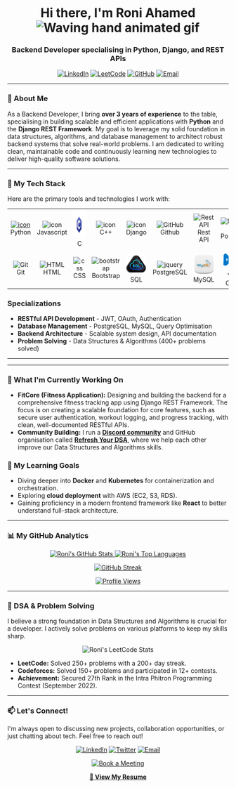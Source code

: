 
<div align="center">
  
  <h1>
    Hi there, I'm Roni Ahamed
    <img src="https://raw.githubusercontent.com/nixin72/nixin72/master/wave.gif" alt="Waving hand animated gif" width="45" height="45" />
  </h1>
  
  <h3>Backend Developer specialising in Python, Django, and REST APIs</h3>
  
  <p>
    <a href="https://www.linkedin.com/in/roniahamed/"><img alt="LinkedIn" src="https://img.shields.io/badge/LinkedIn-0A66C2?style=for-the-badge&logo=linkedin&logoColor=white"></a>
    <a href="https://leetcode.com/roniahamed/"><img alt="LeetCode" src="https://img.shields.io/badge/LeetCode-FFA116?style=for-the-badge&logo=leetcode&logoColor=black"></a>
    <a href="https://github.com/roniahamed"><img alt="GitHub" src="https://img.shields.io/badge/GitHub-181717?style=for-the-badge&logo=github&logoColor=white"></a>
    <a href="mailto:mdroniahamed56@gmail.com"><img alt="Email" src="https://img.shields.io/badge/Gmail-D14836?style=for-the-badge&logo=gmail&logoColor=white"></a>
  </p>

</div>

---

### 🤔 About Me
As a Backend Developer, I bring **over 3 years of experience** to the table, specialising in building scalable and efficient applications with **Python** and the **Django REST Framework**. My goal is to leverage my solid foundation in data structures, algorithms, and database management to architect robust backend systems that solve real-world problems. I am dedicated to writing clean, maintainable code and continuously learning new technologies to deliver high-quality software solutions.

---

### 🚀 My Tech Stack

Here are the primary tools and technologies I work with:
<table align="center">
  <tr>
    <td align="center" width="96">
      <a href="#macropower-tech">
        <img src="https://techstack-generator.vercel.app/python-icon.svg" alt="icon" width="65" height="65" />
      </a>
      <br>Python
    </td>
    <td align="center" width="96">
        <img src="https://techstack-generator.vercel.app/js-icon.svg" alt="icon" width="65" height="65" />
      <br>Javascript
    </td>
    <td align="center" width="96">
        <img src="https://github.com/roniahamed/roniahamed/blob/main/img/c-gif-logo.gif" width="65" height="65" />
      <br>C
    </td>
    <td align="center" width="96">
        <img src="https://techstack-generator.vercel.app/cpp-icon.svg" alt="icon" width="65" height="65" />
      <br>C++
    </td>
       <td align="center" width="96">
        <img src="https://techstack-generator.vercel.app/django-icon.svg" alt="icon" width="65" height="65" />
      <br>Django
    </td>
       <td align="center" width="96">
        <img src="https://techstack-generator.vercel.app/github-icon.svg" width="65" height="65" alt="GitHub" />
      <br>Github
    </td>
          <td align="center" width="96">
        <img src="https://techstack-generator.vercel.app/restapi-icon.svg" width="65" height="65" alt="Rest API" />
      <br>Rest API
    </td>
     <td align="center" width="96">
        <img src="https://skillicons.dev/icons?i=postman" width="48" height="48" alt="Postman" />
      <br>Postman
    </td>
  </tr>
  <tr>
    <td align="center" width="96">
        <img src="https://skillicons.dev/icons?i=git" width="48" height="48" alt="Git" />
      <br>Git
    </td>
    <td align="center"  width="96">
        <img src="https://skillicons.dev/icons?i=html" width="48" height="48" alt="HTML" />
      <br>HTML
    </td>
    <td align="center" width="96">
        <img src="https://skillicons.dev/icons?i=css" width="48" height="48" alt="css" />
      <br>CSS
    </td>
    <td align="center"  width="96">
        <img src="https://skillicons.dev/icons?i=bootstrap" width="48" height="48" alt="bootstrap" />
      <br>Bootstrap
    </td>
    </td>
        <td align="center" width="96">
        <img src="https://github.com/roniahamed/roniahamed/blob/main/img/sql.gif" width="48" height="48" alt="jquery" />
      <br>SQL
        <td align="center" width="96">
        <img src="https://skillicons.dev/icons?i=postgres" width="48" height="48" alt="jquery" />
      <br>PostgreSQL
    </td>
        <td align="center" width="96">
        <img src="https://github.com/roniahamed/roniahamed/blob/main/img/mysql.webp" width="48" height="48" alt="jquery" />
      <br>MySQL
    </td>
        <td align="center" width="96">
        <img src="https://github.com/roniahamed/roniahamed/blob/main/img/vs-code.gif" width="48" height="48" alt="jquery" />
      <br>Vs-Code
    </td>
  </tr>
</table>


### **Specializations**
- **RESTful API Development** - JWT, OAuth, Authentication
- **Database Management** - PostgreSQL, MySQL, Query Optimisation
- **Backend Architecture** - Scalable system design, API documentation
- **Problem Solving** - Data Structures & Algorithms (400+ problems solved)

---

---

### 🔭 What I'm Currently Working On

-   **FitCore (Fitness Application):** Designing and building the backend for a comprehensive fitness tracking app using Django REST Framework. The focus is on creating a scalable foundation for core features, such as secure user authentication, workout logging, and progress tracking, with clean, well-documented RESTful APIs.
-   **Community Building:** I run a **[Discord community](https://discord.gg/7ya6xCfwnY)** and GitHub organisation called **[Refresh Your DSA](https://github.com/roniahamed/Refresh-Your-DSA-and-Problem-Solving)**, where we help each other improve our Data Structures and Algorithms skills.

### 🌱 My Learning Goals

-   Diving deeper into **Docker** and **Kubernetes** for containerization and orchestration.
-   Exploring **cloud deployment** with AWS (EC2, S3, RDS).
-   Gaining proficiency in a modern frontend framework like **React** to better understand full-stack architecture.

---

### 📊 My GitHub Analytics

<p align="center">
  <a href="https://github.com/anuraghazra/github-readme-stats">
    <img alt="Roni's GitHub Stats" src="https://github-readme-stats.vercel.app/api?username=roniahamed&show_icons=true&theme=tokyonight&icon_color=79ff97&hide_border=true&count_private=true" />
  </a>
  <a href="https://github.com/anuraghazra/github-readme-stats">
    <img alt="Roni's Top Languages" src="https://github-readme-stats.vercel.app/api/top-langs/?username=roniahamed&layout=compact&theme=tokyonight&langs_count=8&hide_border=true" />
  </a>
</p>
<p align="center">
  <a href="https://github-readme-streak-stats.herokuapp.com">
    <img alt="GitHub Streak" src="https://github-readme-streak-stats.herokuapp.com/?user=roniahamed&theme=tokyonight&hide_border=true" />
  </a>
</p>

<p align="center">
  <a href="https://github.com/roniahamed">
    <img alt="Profile Views" src="https://komarev.com/ghpvc/?username=roniahamed&label=PROFILE+VIEWS&color=blueviolet&style=flat-square" />
  </a>
</p>

---

### 🎯 DSA & Problem Solving

I believe a strong foundation in Data Structures and Algorithms is crucial for a developer. I actively solve problems on various platforms to keep my skills sharp.

<p align="center">
  <img src="https://leetcard.jacoblin.cool/roniahamed?theme=dark&font=Noto%20Sans&ext=activity" alt="Roni's LeetCode Stats" width="400"/>
</p>

-   **LeetCode:** Solved 250+ problems with a 200+ day streak.
-   **Codeforces:** Solved 150+ problems and participated in 12+ contests.
-   **Achievement:** Secured 27th Rank in the Intra Phitron Programming Contest (September 2022).

---

### 📫 Let's Connect!

I'm always open to discussing new projects, collaboration opportunities, or just chatting about tech. Feel free to reach out!

<div align="center">
  <p>
    <a href="https://www.linkedin.com/in/roniahamed/" target="_blank"><img alt="LinkedIn" src="https://img.shields.io/badge/LinkedIn-roniahamed-0A66C2?style=for-the-badge&logo=linkedin"></a>
    <a href="https://x.com/roniahamed003/" target="_blank"><img alt="Twitter" src="https://img.shields.io/badge/Twitter-@roniahamed003-1DA1F2?style=for-the-badge&logo=twitter"></a>
    <a href="mailto:mdroniahamed56@gmail.com"><img alt="Email" src="https://img.shields.io/badge/Email-mdroniahamed56@gmail.com-D14836?style=for-the-badge&logo=gmail"></a>
  </p>

  <a href="https://tidycal.com/roniahamed/15-minute-meeting" target="_blank">
    <img alt="Book a Meeting" src="https://img.shields.io/badge/Book_a_15_min_Meeting-23b063?style=for-the-badge&logo=calendar&logoColor=white">
  </a>
  

  **[📄 View My Resume](https://drive.google.com/file/d/13mfvHVx5nF_6z09_zrfa9XeJEAtqeYu7/view?usp=sharing)** 

  
</div>
